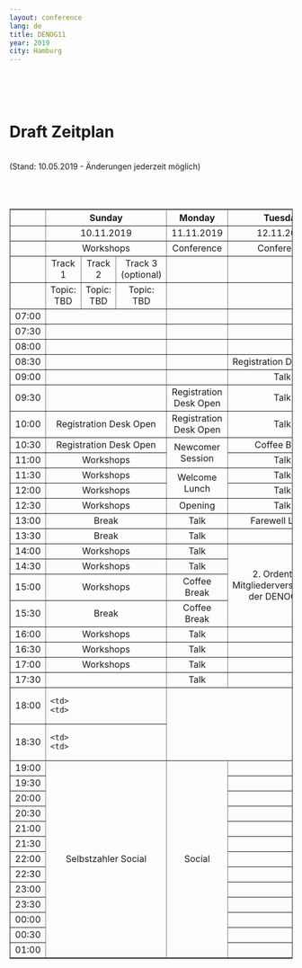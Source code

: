 ```yaml
---
layout: conference
lang: de
title: DENOG11
year: 2019
city: Hamburg
---
```

<br>
<br>
<br>
<h1>Draft Zeitplan</h1><br>
(Stand: 10.05.2019 - Änderungen jederzeit möglich)<br>
<br>
<br>
<br>
<table border='1'>
  <tr>
    <th></th>
    <th colspan='3'><b><center>Sunday
    <th><b><center>Monday
    <th><b><center>Tuesday
  
  <tr>
    <td>
    <td colspan='3'><center>10.11.2019
    <td><center>11.11.2019
    <td><center>12.11.2019
  
  <tr>
    <td>
    <td colspan='3'><center>Workshops
    <td><center>Conference
    <td><center>Conference
  
  <tr>
    <td>
    <td><center>Track 1
    <td><center>Track 2
    <td><center>Track 3<br>(optional)
    <td>
    <td>
  
  <tr>
    <td>
    <td><center>Topic:<br>TBD
    <td><center>Topic:<br>TBD
    <td><center>Topic:<br>TBD
    <td>
    <td>
  
  <tr>
    <td>07:00
    <td colspan='3'>
    <td>
    <td>
  
  <tr>
    <td>07:30
    <td colspan='3'>
    <td>
    <td>
  
  <tr>
    <td>08:00
    <td colspan='3'>
    <td>
    <td>
  
  <tr>
    <td>08:30
    <td colspan='3'>
    <td>
    <td><center>Registration Desk Open
  
  <tr>
    <td>09:00
    <td colspan='3'>
    <td>
    <td><center>Talk
  
  <tr>
    <td>09:30
    <td colspan='3'>
    <td><center>Registration Desk Open
    <td><center>Talk
  
  <tr>
    <td>10:00
    <td colspan='3'><center>Registration Desk Open
    <td><center>Registration Desk Open
    <td><center>Talk
  
  <tr>
    <td>10:30
    <td colspan='3'><center>Registration Desk Open
    <td rowspan='2'><center>Newcomer Session
    <td><center>Coffee Break
  
  <tr>
    <td>11:00
    <td colspan='3'><center>Workshops
    <td><center>Talk
  
  <tr>
    <td>11:30
    <td colspan='3'><center>Workshops
    <td rowspan='2'><center>Welcome Lunch
    <td><center>Talk
  
  <tr>
    <td>12:00
    <td colspan='3'><center>Workshops
    <td><center>Talk
  
  <tr>
    <td>12:30
    <td colspan='3'><center>Workshops
    <td><center>Opening
    <td><center>Talk
  
  <tr>
    <td>13:00
    <td colspan='3'><center>Break
    <td><center>Talk
    <td><center>Farewell Lunch
  
  <tr>
    <td>13:30
    <td colspan='3'><center>Break
    <td><center>Talk
    <td>
  
  <tr>
    <td>14:00
    <td colspan='3'><center>Workshops
    <td><center>Talk
    <td rowspan='4'><center>2. Ordentliche<br>Mitgliederversammlung<br>der DENOG e.V.
  
  <tr>
    <td>14:30
    <td colspan='3'><center>Workshops
    <td><center>Talk

  
  <tr>
    <td>15:00
    <td colspan='3'><center>Workshops
    <td><center>Coffee Break
  
  <tr>
    <td>15:30
    <td colspan='3'><center>Break
    <td><center>Coffee Break
  
  <tr>
    <td>16:00
    <td colspan='3'><center>Workshops
    <td><center>Talk
    <td>
  
  <tr>
    <td>16:30
    <td colspan='3'><center>Workshops
    <td><center>Talk
    <td>
  
  <tr>
    <td>17:00
    <td colspan='3'><center>Workshops
    <td><center>Talk
    <td>
  
  <tr>
    <td>17:30
    <td colspan='3'>
    <td><center>Talk
    <td>
  
  <tr>
    <td>18:00
    <td colspan='3'>
    
    <td>
    <td>
  
  <tr>
    <td>18:30
    <td colspan='3'>
    
    <td>
    <td>
  
  <tr>
    <td>19:00
    <td  colspan='3' rowspan='13'><center>Selbstzahler Social
    <td rowspan='13'><center>Social
    <td>
  
  <tr>
    <td>19:30
    <td colspan='3'>
    <td>
  
  <tr>
    <td>20:00
    <td colspan='3'>
    <td>
  
  <tr>
    <td>20:30
    <td colspan='3'>
    <td>
  
  <tr>
    <td>21:00
    <td colspan='3'>
    <td>
  
  <tr>
    <td>21:30
    <td colspan='3'>
    <td>
  
  <tr>
    <td>22:00
    <td colspan='3'>
    <td>
  
  <tr>
    <td>22:30
    <td colspan='3'>
    <td>
  
  <tr>
    <td>23:00
    <td colspan='3'>
    <td>
  
  <tr>
    <td>23:30
    <td colspan='3'>
    <td>
  
  <tr>
    <td>00:00
    <td colspan='3'>
    <td>
  
  <tr>
    <td>00:30
    <td colspan='3'>
    <td>
 
  
  <tr>
    <td>01:00
    <td colspan='3'>
    <td>
  
  

